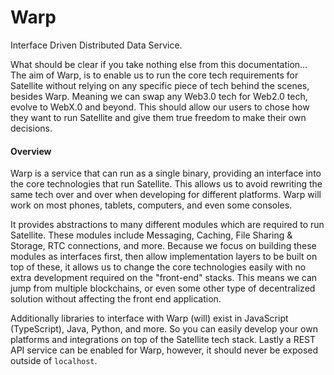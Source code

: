 # Warp

Interface Driven Distributed Data Service.

What should be clear if you take nothing else from this documentation... The aim of Warp, is to enable us to run the core tech requirements for Satellite without relying on any specific piece of tech behind the scenes, besides Warp. Meaning we can swap any Web3.0 tech for Web2.0 tech, evolve to WebX.0 and beyond. This should allow our users to chose how they want to run Satellite and give them true freedom to make their own decisions.

#### Overview

Warp is a service that can run as a single binary, providing an interface into the core technologies that run Satellite. This allows us to avoid rewriting the same tech over and over when developing for different platforms. Warp will work on most phones, tablets, computers, and even some consoles. 

It provides abstractions to many different modules which are required to run Satellite. These modules include Messaging, Caching, File Sharing & Storage, RTC connections, and more. Because we focus on building these modules as interfaces first, then allow implementation layers to be built on top of these, it allows us to change the core technologies easily with no extra development required on the "front-end" stacks. This means we can jump from multiple blockchains, or even some other type of decentralized solution without affecting the front end application.

Additionally libraries to interface with Warp (will) exist in JavaScript (TypeScript), Java, Python, and more. So you can easily develop your own platforms and integrations on top of the Satellite tech stack. Lastly a REST API service can be enabled for Warp, however, it should never be exposed outside of `localhost`.